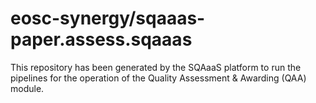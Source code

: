 # eosc-synergy/sqaaas-paper.assess.sqaaas
This repository has been generated by the SQAaaS platform to run the pipelines
for the operation of the
Quality Assessment & Awarding (QAA)
module.